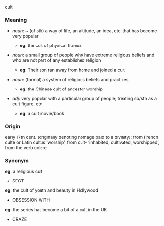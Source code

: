 cult
### Meaning
+ _noun_: ~ (of sth) a way of life, an attitude, an idea, etc. that has become very popular
	+ __eg__: the cult of physical fitness
+ _noun_: a small group of people who have extreme religious beliefs and who are not part of any established religion
	+ __eg__: Their son ran away from home and joined a cult
+ _noun_: (formal) a system of religious beliefs and practices
	+ __eg__: the Chinese cult of ancestor worship

+ _adj_: very popular with a particular group of people; treating sb/sth as a cult figure, etc
	+ __eg__: a cult movie/book

### Origin

early 17th cent. (originally denoting homage paid to a divinity): from French culte or Latin cultus ‘worship’, from cult- ‘inhabited, cultivated, worshipped’, from the verb colere

### Synonym

__eg__: a religious cult

+ SECT

__eg__: the cult of youth and beauty in Hollywood

+ OBSESSION WITH

__eg__: the series has become a bit of a cult in the UK

+ CRAZE



